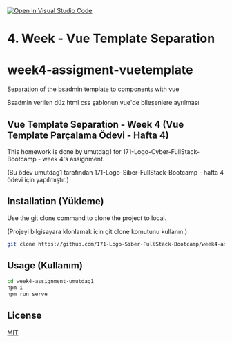 [![Open in Visual Studio Code](https://classroom.github.com/assets/open-in-vscode-f059dc9a6f8d3a56e377f745f24479a46679e63a5d9fe6f495e02850cd0d8118.svg)](https://classroom.github.com/online_ide?assignment_repo_id=7177061&assignment_repo_type=AssignmentRepo)
# 4. Week - Vue Template Separation
# week4-assigment-vuetemplate
Separation of the bsadmin template to components with vue

Bsadmin verilen düz html css şablonun vue'de bileşenlere ayrılması

## Vue Template Separation - Week 4 (Vue Template Parçalama Ödevi - Hafta 4)

This homework is done by umutdag1 for 171-Logo-Cyber-FullStack-Bootcamp - week 4's assignment.

(Bu ödev umutdag1 tarafından 171-Logo-Siber-FullStack-Bootcamp - hafta 4 ödevi için yapılmıştır.)

## Installation (Yükleme)

Use the git clone command to clone the project to local.

(Projeyi bilgisayara klonlamak için git clone komutunu kullanın.)

```bash
git clone https://github.com/171-Logo-Siber-FullStack-Bootcamp/week4-assignment-umutdag1.git
```

## Usage (Kullanım)

```bash
cd week4-assignment-umutdag1
npm i
npm run serve
```

## License
[MIT](https://github.com/171-Logo-Siber-FullStack-Bootcamp/week4-assignment-umutdag1/blob/main/LICENSE)



